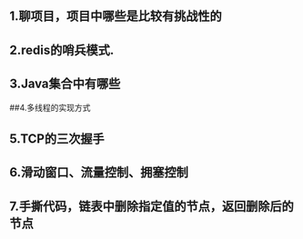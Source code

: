 
## 1.聊项目，项目中哪些是比较有挑战性的

## 2.redis的哨兵模式.

## 3.Java集合中有哪些

##4.多线程的实现方式

## 5.TCP的三次握手

## 6.滑动窗口、流量控制、拥塞控制

## 7.手撕代码，链表中删除指定值的节点，返回删除后的节点
